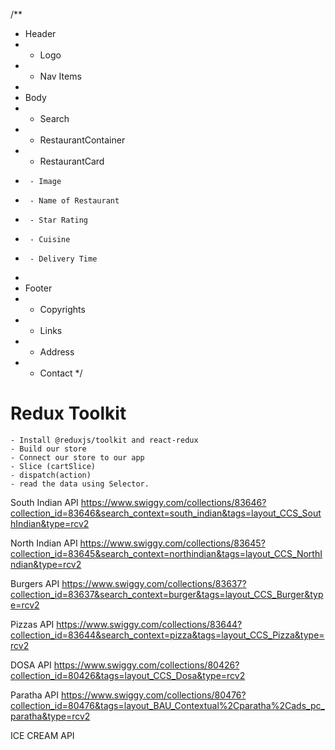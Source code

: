 /**
 * Header
 *  - Logo
 *  - Nav Items
 *
 * Body
 *  - Search
 *  - RestaurantContainer
 *    - RestaurantCard
 *      - Image
 *      - Name of Restaurant
 *      - Star Rating
 *      - Cuisine
 *      - Delivery Time
 *
 * Footer
 *  - Copyrights
 *  - Links
 *  - Address
 *  - Contact
 */

# Redux Toolkit
    - Install @reduxjs/toolkit and react-redux 
    - Build our store
    - Connect our store to our app
    - Slice (cartSlice)
    - dispatch(action)
    - read the data using Selector.
    
South Indian API 
https://www.swiggy.com/collections/83646?collection_id=83646&search_context=south_indian&tags=layout_CCS_SouthIndian&type=rcv2

North Indian API
https://www.swiggy.com/collections/83645?collection_id=83645&search_context=northindian&tags=layout_CCS_NorthIndian&type=rcv2

Burgers API
https://www.swiggy.com/collections/83637?collection_id=83637&search_context=burger&tags=layout_CCS_Burger&type=rcv2

Pizzas API
https://www.swiggy.com/collections/83644?collection_id=83644&search_context=pizza&tags=layout_CCS_Pizza&type=rcv2

DOSA API
https://www.swiggy.com/collections/80426?collection_id=80426&tags=layout_CCS_Dosa&type=rcv2

Paratha API
https://www.swiggy.com/collections/80476?collection_id=80476&tags=layout_BAU_Contextual%2Cparatha%2Cads_pc_paratha&type=rcv2

ICE CREAM API